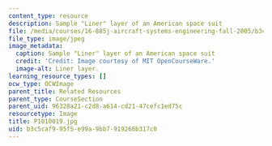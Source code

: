 ```yaml
---
content_type: resource
description: Sample "Liner" layer of an American space suit
file: /media/courses/16-885j-aircraft-systems-engineering-fall-2005/b3c5caf995f5e99a9bb7919266b317c0_P1010019.jpg
file_type: image/jpeg
image_metadata:
  caption: Sample "Liner" layer of an American space suit
  credit: 'Credit: Image courtesy of MIT OpenCourseWare.'
  image-alt: Liner layer.
learning_resource_types: []
ocw_type: OCWImage
parent_title: Related Resources
parent_type: CourseSection
parent_uid: 96328a21-c2d8-a614-cd21-47cefc1ed75c
resourcetype: Image
title: P1010019.jpg
uid: b3c5caf9-95f5-e99a-9bb7-919266b317c0
---
```

